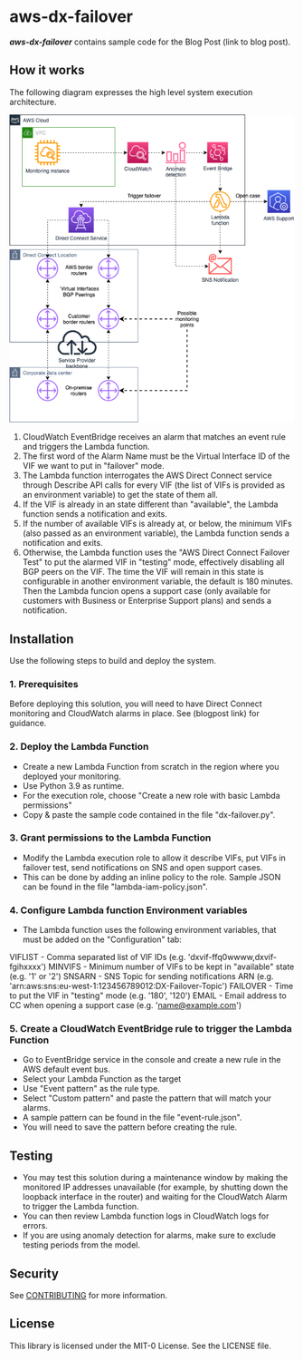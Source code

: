# aws-dx-failover


***aws-dx-failover*** contains sample code for the Blog Post (link to blog post).

## How it works

The following diagram expresses the high level system execution
architecture.

![aws-dx-failover design](./images/aws-dx-failover.png)

1. CloudWatch EventBridge receives an alarm that matches an event rule and triggers the Lambda function.
2. The first word of the Alarm Name must be the Virtual Interface ID of the VIF we want to put in "failover" mode.
3. The Lambda function interrogates the AWS Direct Connect service
   through Describe API calls for every VIF (the list of VIFs is provided as an environment variable) to get the state of them all.
3. If the VIF is already in an state different than "available", the Lambda function sends a notification and exits.
4. If the number of available VIFs is already at, or below, the minimum VIFs (also passed as an environment variable), the Lambda function sends a notification and exits.
5. Otherwise, the Lambda function uses the "AWS Direct Connect Failover Test" to put the alarmed VIF in "testing" mode, effectively disabling all BGP peers on the VIF. The time the VIF will remain in this state is configurable in another environment variable, the default is 180 minutes. Then the Lambda funcion opens a support case (only available for customers with Business or Enterprise Support plans) and sends a notification.

## Installation

Use the following steps to build and deploy the system.

### 1. Prerequisites

Before deploying this solution, you will need to have Direct Connect monitoring and CloudWatch alarms in place. See (blogpost link) for guidance.

### 2. Deploy the Lambda Function

- Create a new Lambda Function from scratch in the region where you deployed your monitoring.
- Use Python 3.9 as runtime.
- For the execution role, choose "Create a new role with basic Lambda permissions"
- Copy & paste the sample code contained in the file "dx-failover.py".

### 3. Grant permissions to the Lambda Function

- Modify the Lambda execution role to allow it describe VIFs, put VIFs in failover test, send notifications on SNS and open support cases.
- This can be done by adding an inline policy to the role. Sample JSON can be found in the file "lambda-iam-policy.json".

### 4. Configure Lambda function Environment variables

- The Lambda function uses the following environment variables, that must be added on the "Configuration" tab:

VIFLIST  - Comma separated list of VIF IDs (e.g. 'dxvif-ffq0wwww,dxvif-fgihxxxx')
MINVIFS  - Minimum number of VIFs to be kept in "available" state (e.g. '1' or '2')
SNSARN   - SNS Topic for sending notifications ARN (e.g. 'arn:aws:sns:eu-west-1:123456789012:DX-Failover-Topic')
FAILOVER - Time to put the VIF in "testing" mode (e.g. '180', '120')
EMAIL    - Email address to CC when opening a support case (e.g. 'name@example.com')

### 5. Create a CloudWatch EventBridge rule to trigger the Lambda Function

- Go to EventBridge service in the console and create a new rule in the AWS default event bus.
- Select your Lambda Function as the target
- Use "Event pattern" as the rule type.
- Select "Custom pattern" and paste the pattern that will match your alarms.
- A sample pattern can be found in the file "event-rule.json".
- You will need to save the pattern before creating the rule.

## Testing

- You may test this solution during a maintenance window by making the monitored IP addresses unavailable (for example, by shutting down the loopback interface in the router) and waiting for the CloudWatch Alarm to trigger the Lambda function.
- You can then review Lambda function logs in CloudWatch logs for errors.
- If you are using anomaly detection for alarms, make sure to exclude testing periods from the model.

## Security

See [CONTRIBUTING](CONTRIBUTING.md#security-issue-notifications) for more information.

## License

This library is licensed under the MIT-0 License. See the LICENSE file.
